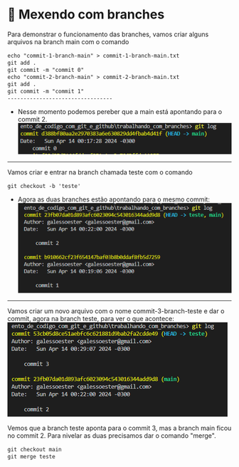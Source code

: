 # 🌴 Mexendo com branches

Para demonstrar o funcionamento das branches, vamos criar alguns arquivos na branch main com o comando
```
echo "commit-1-branch-main" > commit-1-branch-main.txt
git add .
git commit -m "commit 0"
echo "commit-2-branch-main" > commit-2-branch-main.txt
git add .
git commit -m "commit 1"
---------------------------------
```
* Nesse momento podemos pereber que a main está apontando para o commit 2.
![imagem branch main apontando para commit 2](image.png)
-------------------------------

Vamos criar e entrar na branch chamada teste com o comando
```
git checkout -b 'teste'
```

- Agora as duas branches estão apontando para o mesmo commit:
![imagem branch main e teste apontando para commit 2](image-1.png)
----------------
Vamos criar um novo arquivo com o nome commit-3-branch-teste e dar o commit, agora na branch teste, para ver o que acontece:
![imagem branch main apontando para commit 2 e teste para commit 3](image-2.png)

Vemos que a branch teste aponta para o commit 3, mas a branch main ficou no commit 2. 
Para nivelar as duas precisamos dar o comando "merge".
```
git checkout main
git merge teste
```